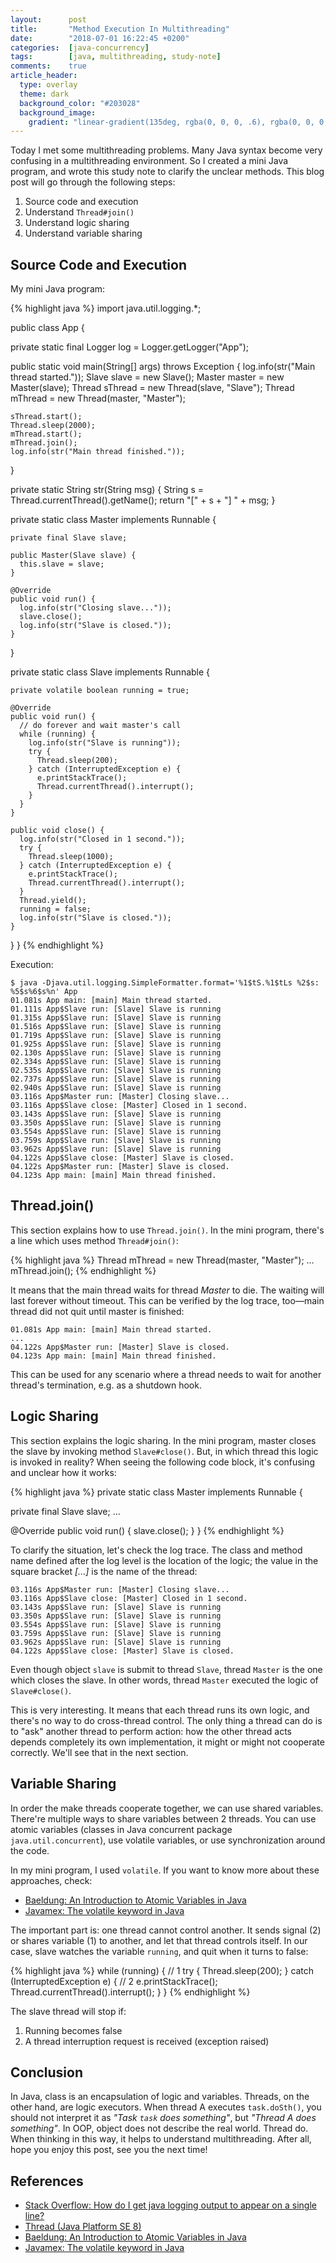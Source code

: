 ```yaml
---
layout:      post
title:       "Method Execution In Multithreading"
date:        "2018-07-01 16:22:45 +0200"
categories:  [java-concurrency]
tags:        [java, multithreading, study-note]
comments:    true
article_header:
  type: overlay
  theme: dark
  background_color: "#203028"
  background_image:
    gradient: "linear-gradient(135deg, rgba(0, 0, 0, .6), rgba(0, 0, 0, .4))"
---
```


Today I met some multithreading problems. Many Java syntax become very confusing
in a multithreading environment. So I created a mini Java program, and wrote
this study note to clarify the unclear methods. This blog post will go through
the following steps:

1. Source code and execution
2. Understand `Thread#join()`
3. Understand logic sharing
4. Understand variable sharing

<!--more-->

## Source Code and Execution

My mini Java program:

{% highlight java %}
import java.util.logging.*;

public class App {

  private static final Logger log = Logger.getLogger("App");

  public static void main(String[] args) throws Exception {
    log.info(str("Main thread started."));
    Slave slave = new Slave();
    Master master = new Master(slave);
    Thread sThread = new Thread(slave, "Slave");
    Thread mThread = new Thread(master, "Master");

    sThread.start();
    Thread.sleep(2000);
    mThread.start();
    mThread.join();
    log.info(str("Main thread finished."));
  }

  private static String str(String msg) {
    String s = Thread.currentThread().getName();
    return "[" + s + "] " + msg;
  }

  private static class Master implements Runnable {

    private final Slave slave;

    public Master(Slave slave) {
      this.slave = slave;
    }

    @Override
    public void run() {
      log.info(str("Closing slave..."));
      slave.close();
      log.info(str("Slave is closed."));
    }
  }

  private static class Slave implements Runnable {

    private volatile boolean running = true;

    @Override
    public void run() {
      // do forever and wait master's call
      while (running) {
        log.info(str("Slave is running"));
        try {
          Thread.sleep(200);
        } catch (InterruptedException e) {
          e.printStackTrace();
          Thread.currentThread().interrupt();
        }
      }
    }

    public void close() {
      log.info(str("Closed in 1 second."));
      try {
        Thread.sleep(1000);
      } catch (InterruptedException e) {
        e.printStackTrace();
        Thread.currentThread().interrupt();
      }
      Thread.yield();
      running = false;
      log.info(str("Slave is closed."));
    }
  }
}
{% endhighlight %}

Execution:

```
$ java -Djava.util.logging.SimpleFormatter.format='%1$tS.%1$tLs %2$s: %5$s%6$s%n' App
01.081s App main: [main] Main thread started.
01.111s App$Slave run: [Slave] Slave is running
01.315s App$Slave run: [Slave] Slave is running
01.516s App$Slave run: [Slave] Slave is running
01.719s App$Slave run: [Slave] Slave is running
01.925s App$Slave run: [Slave] Slave is running
02.130s App$Slave run: [Slave] Slave is running
02.334s App$Slave run: [Slave] Slave is running
02.535s App$Slave run: [Slave] Slave is running
02.737s App$Slave run: [Slave] Slave is running
02.940s App$Slave run: [Slave] Slave is running
03.116s App$Master run: [Master] Closing slave...
03.116s App$Slave close: [Master] Closed in 1 second.
03.143s App$Slave run: [Slave] Slave is running
03.350s App$Slave run: [Slave] Slave is running
03.554s App$Slave run: [Slave] Slave is running
03.759s App$Slave run: [Slave] Slave is running
03.962s App$Slave run: [Slave] Slave is running
04.122s App$Slave close: [Master] Slave is closed.
04.122s App$Master run: [Master] Slave is closed.
04.123s App main: [main] Main thread finished.
```

## Thread.join()

This section explains how to use `Thread.join()`.
In the mini program, there's a line which uses method `Thread#join()`:

{% highlight java %}
Thread mThread = new Thread(master, "Master");
...
mThread.join();
{% endhighlight %}

It means that the main thread waits for thread _Master_ to die. The waiting will
last forever without timeout. This can be verified by the log trace, too—main
thread did not quit until master is finished:

```
01.081s App main: [main] Main thread started.
...
04.122s App$Master run: [Master] Slave is closed.
04.123s App main: [main] Main thread finished.
```

This can be used for any scenario where a thread needs to wait for another
thread's termination, e.g. as a shutdown hook.

## Logic Sharing

This section explains the logic sharing.
In the mini program, master closes the slave by invoking method `Slave#close()`.
But, in which thread this logic is invoked in reality? When seeing the following
code block, it's confusing and unclear how it works:

{% highlight java %}
private static class Master implements Runnable {

  private final Slave slave;
  ...

  @Override
  public void run() {
    slave.close();
  }
}
{% endhighlight %}

To clarify the situation, let's check the log trace. The class and method name
defined after the log level is the location of the logic; the value in the
square bracket _\[...\]_ is the name of the thread:

```
03.116s App$Master run: [Master] Closing slave...
03.116s App$Slave close: [Master] Closed in 1 second.
03.143s App$Slave run: [Slave] Slave is running
03.350s App$Slave run: [Slave] Slave is running
03.554s App$Slave run: [Slave] Slave is running
03.759s App$Slave run: [Slave] Slave is running
03.962s App$Slave run: [Slave] Slave is running
04.122s App$Slave close: [Master] Slave is closed.
```

Even though object `slave` is submit to thread `Slave`, thread `Master` is the
one which closes the slave. In other words, thread `Master` executed the logic
of `Slave#close()`.

This is very interesting. It means that each thread runs its own logic, and
there's no way to do cross-thread control. The only thing a thread can do is to
"ask" another thread to perform action: how the other thread acts depends
completely its own implementation, it might or might not cooperate correctly.
We'll see that in the next section.

## Variable Sharing

In order the make threads cooperate together, we can use shared variables.
There're multiple ways to share variables between 2 threads. You can use
atomic variables (classes in Java concurrent package `java.util.concurrent`),
use volatile variables, or use synchronization around the code.

In my mini program, I used `volatile`.
If you want to know more about these approaches, check:

- [Baeldung: An Introduction to Atomic Variables in Java][3]
- [Javamex: The volatile keyword in Java][4]

The important part is: one thread cannot control another. It sends signal (2) or
shares variable (1) to another, and let that thread controls itself. In our case,
slave watches the variable `running`, and quit when it turns to false:

{% highlight java %}
while (running) {  // 1
  try {
    Thread.sleep(200);
  } catch (InterruptedException e) {  // 2
    e.printStackTrace();
    Thread.currentThread().interrupt();
  }
}
{% endhighlight %}

The slave thread will stop if:

1. Running becomes false
2. A thread interruption request is received (exception raised)

## Conclusion

In Java, class is an encapsulation of logic and variables. Threads, on the other
hand, are logic executors. When thread A executes `task.doSth()`, you should not
interpret it as _"Task `task` does something"_, but _"Thread A does
something"_. In OOP, object does not describe the real world. Thread do. When
thinking in this way, it helps to understand multithreading. After all, hope you
enjoy this post, see you the next time!

## References

- [Stack Overflow: How do I get java logging output to appear on a single line?][1]
- [Thread (Java Platform SE 8)][2]
- [Baeldung: An Introduction to Atomic Variables in Java][3]
- [Javamex: The volatile keyword in Java][4]

[4]: https://www.javamex.com/tutorials/synchronization_volatile.shtml
[3]: http://www.baeldung.com/java-atomic-variables
[2]: https://docs.oracle.com/javase/8/docs/api/java/lang/Thread.html
[1]: https://stackoverflow.com/questions/194765/how-do-i-get-java-logging-output-to-appear-on-a-single-line

